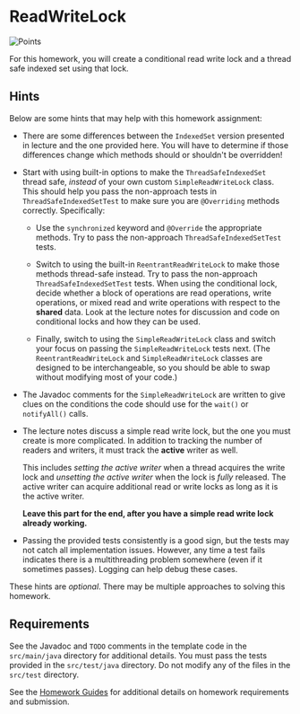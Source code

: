 ReadWriteLock
=================================================

![Points](../../blob/badges/points.svg)

For this homework, you will create a conditional read write lock and a thread safe indexed set using that lock.

## Hints ##

Below are some hints that may help with this homework assignment:

  - There are some differences between the `IndexedSet` version presented in lecture and the one provided here. You will have to determine if those differences change which methods should or shouldn't be overridden!

  - Start with using built-in options to make the `ThreadSafeIndexedSet` thread safe, *instead* of your own custom `SimpleReadWriteLock` class. This should help you pass the non-approach tests in `ThreadSafeIndexedSetTest` to make sure you are `@Overriding` methods correctly. Specifically:
  
      - Use the `synchronized` keyword and `@Override` the appropriate methods. Try to pass the non-approach `ThreadSafeIndexedSetTest` tests.
      
      - Switch to using the built-in `ReentrantReadWriteLock` to make those methods thread-safe instead. Try to pass the non-approach `ThreadSafeIndexedSetTest` tests. When using the conditional lock, decide whether a block of operations are read operations, write operations, or mixed read and write operations with respect to the **shared** data. Look at the lecture notes for discussion and code on conditional locks and how they can be used.
      
      - Finally, switch to using the `SimpleReadWriteLock` class and switch your focus on passing the `SimpleReadWriteLock` tests next. (The `ReentrantReadWriteLock` and `SimpleReadWriteLock` classes are designed to be interchangeable, so you should be able to swap without modifying most of your code.)
  
  - The Javadoc comments for the `SimpleReadWriteLock` are written to give clues on the conditions the code should use for the `wait()` or `notifyAll()` calls.

  - The lecture notes discuss a simple read write lock, but the one you must create is more complicated. In addition to tracking the number of readers and writers, it must track the **active** writer as well.

      This includes *setting the active writer* when a thread acquires the write lock and *unsetting the active writer* when the lock is *fully* released. The active writer can acquire additional read or write locks as long as it is the active writer.

      **Leave this part for the end, after you have a simple read write lock already working.**

  - Passing the provided tests consistently is a good sign, but the tests may not catch all implementation issues. However, any time a test fails indicates there is a multithreading problem somewhere (even if it sometimes passes). Logging can help debug these cases.

These hints are *optional*. There may be multiple approaches to solving this homework.

## Requirements ##

See the Javadoc and `TODO` comments in the template code in the `src/main/java` directory for additional details. You must pass the tests provided in the `src/test/java` directory. Do not modify any of the files in the `src/test` directory.

See the [Homework Guides](https://usf-cs272-spring2022.github.io/guides/homework/) for additional details on homework requirements and submission.
